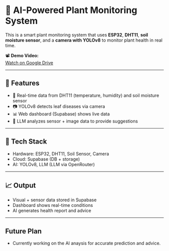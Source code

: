 # 🌿 AI-Powered Plant Monitoring System

This is a smart plant monitoring system that uses **ESP32**, **DHT11**, **soil moisture sensor**, and a **camera with YOLOv8** to monitor plant health in real time.

📽️ **Demo Video:**  
[Watch on Google Drive](https://drive.google.com/file/d/1nvolcwCWKHbaO9WdOTQHRexdsP1rA0Kn/view?usp=sharing)

---

## 🔧 Features

- 📡 Real-time data from DHT11 (temperature, humidity) and soil moisture sensor  
- 📷 YOLOv8 detects leaf diseases via camera  
- 📊 Web dashboard (Supabase) shows live data  
- 🧠 LLM analyzes sensor + image data to provide suggestions

---

## 🔌 Tech Stack

- Hardware: ESP32, DHT11, Soil Sensor, Camera  
- Cloud: Supabase (DB + storage)  
- AI: YOLOv8, LLM (LLM via OpenRouter)

---

## 📈 Output

- Visual + sensor data stored in Supabase  
- Dashboard shows real-time conditions  
- AI generates health report and advice

---

## Future Plan

- Currently working on the AI anaysis for accurate prediction and advice.


